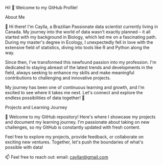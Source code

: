Hi! 👋
Welcome to my GitHub Profile!

About Me

🌱 Hi there! I'm Caylla, a Brazilian Passionate data scientist currently living in Canada. My journey into the world of data wasn't exactly planned – it all started with my background in Biology, which led me on a fascinating path. During my master's degree in Ecology, I unexpectedly fell in love with the extensive field of statistics, diving into tools like R and Python along the way.

Since then, I've transformed this newfound passion into my profession. I'm dedicated to staying abreast of the latest trends and developments in the field, always seeking to enhance my skills and make meaningful contributions to challenging and innovative projects.

My journey has been one of continuous learning and growth, and I'm excited to see where it takes me next. Let's connect and explore the endless possibilities of data together! 🚀

Projects and Learning Journey

📂 Welcome to my GitHub repository! Here's where I showcase my projects and document my learning journey. I'm passionate about taking on new challenges, so my GitHub is constantly updated with fresh content.

Feel free to explore my projects, provide feedback, or collaborate on exciting new ventures. Together, let's push the boundaries of what's possible with data!

📫 Feel free to reach out:
email: cayllar@gmail.com


 
